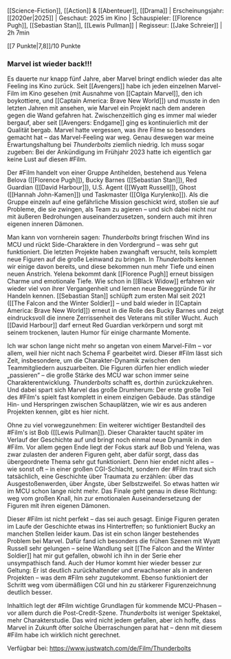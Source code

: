 
[[Science-Fiction]], [[Action]] & [[Abenteuer]], [[Drama]] | Erscheinungsjahr: [[2020er|2025]] | Geschaut: 2025 im Kino | Schauspieler: [[Florence Pugh]], [[Sebastian Stan]], [[Lewis Pullman]] | Regisseur: [[Jake Schreier]] | 2h 7min

[[7 Punkte|7,8]]/10 Punkte


### Marvel ist wieder back!!!

Es dauerte nur knapp fünf Jahre, aber Marvel bringt endlich wieder das alte Feeling ins Kino zurück. Seit [[Avengers]] habe ich jeden einzelnen Marvel-Film im Kino gesehen (mit Ausnahme von [[Captain Marvel]], den ich boykottiere, und [[Captain America: Brave New World]]) und musste in den letzten Jahren mit ansehen, wie Marvel ein Projekt nach dem anderen gegen die Wand gefahren hat. Zwischenzeitlich ging es immer mal wieder bergauf, aber seit [[Avengers: Endgame]] ging es kontinuierlich mit der Qualität bergab. Marvel hatte vergessen, was ihre Filme so besonders gemacht hat – das Marvel-Feeling war weg. Genau deswegen war meine Erwartungshaltung bei _Thunderbolts_ ziemlich niedrig. Ich muss sogar zugeben: Bei der Ankündigung im Frühjahr 2023 hatte ich eigentlich gar keine Lust auf diesen #Film.

Der #Film handelt von einer Gruppe Antihelden, bestehend aus Yelena Belova ([[Florence Pugh]]), Bucky Barnes ([[Sebastian Stan]]), Red Guardian ([[David Harbour]]), U.S. Agent ([[Wyatt Russell]]), Ghost ([[Hannah John-Kamen]]) und Taskmaster ([[Olga Kurylenko]]). Als die Gruppe einzeln auf eine gefährliche Mission geschickt wird, stoßen sie auf Probleme, die sie zwingen, als Team zu agieren – und sich dabei nicht nur mit äußeren Bedrohungen auseinanderzusetzen, sondern auch mit ihren eigenen inneren Dämonen.

Man kann von vornherein sagen: _Thunderbolts_ bringt frischen Wind ins MCU und rückt Side-Charaktere in den Vordergrund – was sehr gut funktioniert. Die letzten Projekte haben zwanghaft versucht, teils komplett neue Figuren auf die große Leinwand zu bringen. In _Thunderbolts_ kennen wir einige davon bereits, und diese bekommen nun mehr Tiefe und einen neuen Anstrich. Yelena bekommt dank [[Florence Pugh]] erneut bissigen Charme und emotionale Tiefe. Wie schon in [[Black Widow]] erfahren wir wieder viel von ihrer Vergangenheit und lernen neue Beweggründe für ihr Handeln kennen. [[Sebastian Stan]] schlüpft zum ersten Mal seit 2021 ([[The Falcon and the Winter Soldier]] – und bald wieder in [[Captain America: Brave New World]]) erneut in die Rolle des Bucky Barnes und zeigt eindrucksvoll die innere Zerrissenheit des Veterans mit stiller Wucht. Auch [[David Harbour]] darf erneut Red Guardian verkörpern und sorgt mit seinem trockenen, lauten Humor für einige charmante Momente.

Ich war schon lange nicht mehr so angetan von einem Marvel-Film – vor allem, weil hier nicht nach Schema F gearbeitet wird. Dieser #Film lässt sich Zeit, insbesondere, um die Charakter-Dynamik zwischen den Teammitgliedern auszuarbeiten. Die Figuren dürfen hier endlich wieder „passieren“ – die große Stärke des MCU war schon immer seine Charakterentwicklung. _Thunderbolts_ schafft es, dorthin zurückzukehren. Und dabei spart sich Marvel das große Drumherum: Der erste große Teil des #Film's spielt fast komplett in einem einzigen Gebäude. Das ständige Hin- und Herspringen zwischen Schauplätzen, wie wir es aus anderen Projekten kennen, gibt es hier nicht.

Ohne zu viel vorwegzunehmen: Ein weiterer wichtiger Bestandteil des #Film's ist Bob ([[Lewis Pullman]]). Dieser Charakter taucht später im Verlauf der Geschichte auf und bringt noch einmal neue Dynamik in den #Film. Vor allem gegen Ende liegt der Fokus stark auf Bob und Yelena, was zwar zulasten der anderen Figuren geht, aber dafür sorgt, dass das übergeordnete Thema sehr gut funktioniert. Denn hier endet nicht alles – wie sonst oft – in einer großen CGI-Schlacht, sondern der #Film traut sich tatsächlich, eine Geschichte über Traumata zu erzählen: über das Ausgestoßenwerden, über Ängste, über Selbstzweifel. So etwas hatten wir im MCU schon lange nicht mehr. Das Finale geht genau in diese Richtung: weg vom großen Knall, hin zur emotionalen Auseinandersetzung der Figuren mit ihren eigenen Dämonen.

Dieser #Film ist nicht perfekt – das sei auch gesagt. Einige Figuren geraten im Laufe der Geschichte etwas ins Hintertreffen; so funktioniert Bucky an manchen Stellen leider kaum. Das ist ein schon länger bestehendes Problem bei Marvel. Dafür fand ich besonders die frühen Szenen mit Wyatt Russell sehr gelungen – seine Wandlung seit [[The Falcon and the Winter Soldier]] hat mir gut gefallen, obwohl ich ihn in der Serie eher unsympathisch fand. Auch der Humor kommt hier wieder besser zur Geltung: Er ist deutlich zurückhaltender und erwachsener als in anderen Projekten – was dem #Film sehr zugutekommt. Ebenso funktioniert der Schritt weg vom übermäßigen CGI und hin zu stärkerer Figurenzeichnung deutlich besser.

Inhaltlich legt der #Film wichtige Grundlagen für kommende MCU-Phasen – vor allem durch die Post-Credit-Szene. _Thunderbolts_ ist weniger Spektakel, mehr Charakterstudie. Das wird nicht jedem gefallen, aber ich hoffe, dass Marvel in Zukunft öfter solche Überraschungen parat hat – denn mit diesem #Film habe ich wirklich nicht gerechnet.

Verfügbar bei: https://www.justwatch.com/de/Film/Thunderbolts